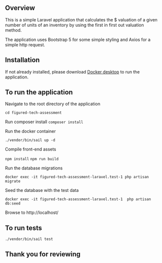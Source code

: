 ## Overview

This is a simple Laravel application that calculates the $ valuation of a given 
number of units of an inventory by using the first in first out valuation method.

The application uses Bootstrap 5 for some simple styling and Axios for a simple http request. 

## Installation 

If not already installed, please download [Docker desktop](https://www.docker.com/products/docker-desktop/) to run the application.

## To run the application

Navigate to the root directory of the application

`cd figured-tech-assessment`

Run composer install
`composer install`

Run the docker container 

`./vendor/bin/sail up -d`

Compile front-end assets

`npm install`
`npm run build`

Run the database migrations

`docker exec -it figured-tech-assessment-laravel.test-1 php artisan migrate`

Seed the database with the test data 

`docker exec -it figured-tech-assessment-laravel.test-1  php artisan db:seed`

Browse to http://localhost/

## To run tests

`./vendor/bin/sail test`

## Thank you for reviewing



